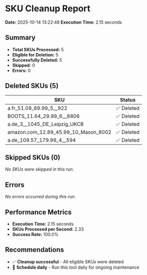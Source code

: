 # SKU Cleanup Report
**Date:** 2025-10-14 13:22:48
    **Execution Time:** 2.15 seconds

## Summary
- **Total SKUs Processed:** 5
- **Eligible for Deletion:** 5
- **Successfully Deleted:** 5
- **Skipped:** 0
- **Errors:** 0

## Deleted SKUs (5)

| SKU | Status |
|-----|--------|
| a.fr_51.09_89.99_5__922 | ✅ Deleted |
| BOOTS_11.64_29.99_6__8806 | ✅ Deleted |
| a.de_3__1045_DE_Leipzig_UKCB | ✅ Deleted |
| amazon.com_12.89_45.99_10_Mason_8002 | ✅ Deleted |
| a.de_109.57_179.99_4__594 | ✅ Deleted |

## Skipped SKUs (0)

_No SKUs were skipped in this run._

## Errors
_No errors occurred during this run._

## Performance Metrics

- **Execution Time:** 2.15 seconds
- **SKUs Processed per Second:** 2.33
- **Success Rate:** 100.0%

## Recommendations

- ✅ **Cleanup successful** - All eligible SKUs were deleted
- 📅 **Schedule daily** - Run this tool daily for ongoing maintenance
